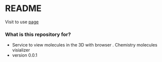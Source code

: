 # README #

Visit to use [page](http://molecules.poplauki.eu)

### What is this repository for? ###

* Service to view molecules in the 3D with browser . Chemistry molecules visializer
* version 0.0.1
